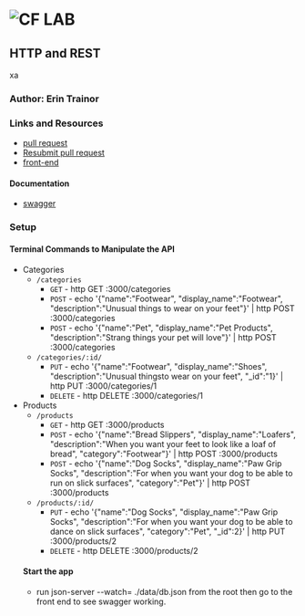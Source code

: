 ![CF](http://i.imgur.com/7v5ASc8.png) LAB
=================================================

## HTTP and REST
xa
### Author: Erin Trainor

### Links and Resources
* [pull request](https://github.com/401-advanced-javascript-401d29/simple-api/pull/6)
* [Resubmit pull request](https://github.com/401-advanced-javascript-401d29/simple-api/pull/7)
* [front-end](https://codesandbox.io/s/w638oyk7o8)

#### Documentation
* [swagger](./docs/swagger.json)

### Setup

#### Terminal Commands to Manipulate the API
* Categories
  * `/categories`  
    * `GET` - http GET :3000/categories
    * `POST` - echo '{"name":"Footwear", "display_name":"Footwear", "description":"Unusual things to wear on your feet"}' | http POST :3000/categories
    * `POST` - echo '{"name":"Pet", "display_name":"Pet Products", "description":"Strang things your pet will love"}' | http POST :3000/categories
  * `/categories/:id/` 
    * `PUT` - echo '{"name":"Footwear", "display_name":"Shoes", "description":"Unusual thingsto wear on your feet", "_id":"1}' | http PUT :3000/categories/1
    * `DELETE` - http DELETE :3000/categories/1
* Products
  * `/products`  
    * `GET` - http GET :3000/products
    * `POST` - echo '{"name":"Bread Slippers", "display_name":"Loafers", "description":"When you want your feet to look like a loaf of bread", "category":"Footwear"}' | http POST :3000/products
    * `POST` - echo '{"name":"Dog Socks", "display_name":"Paw Grip Socks", "description":"For when you want your dog to be able to run on slick surfaces", "category":"Pet"}' | http POST :3000/products
  * `/products/:id/` 
    * `PUT` - echo '{"name":"Dog Socks", "display_name":"Paw Grip Socks", "description":"For when you want your dog to be able to dance on slick surfaces", "category":"Pet", "_id":2}' | http PUT :3000/products/2
    * `DELETE` - http DELETE :3000/products/2
  #### Start the app
  * run json-server --watch= ./data/db.json from the root then go to the front end to see swagger working.
